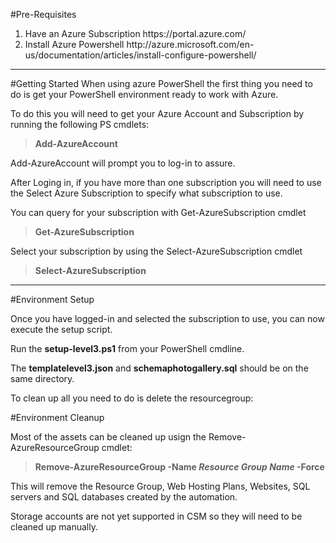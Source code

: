 #Pre-Requisites

<ol>
    <li>Have an Azure Subscription https://portal.azure.com/ </li>
    <li>Install Azure Powershell http://azure.microsoft.com/en-us/documentation/articles/install-configure-powershell/ </li>
</ol>

***
#Getting Started
When using azure PowerShell the first thing you need to do is get your PowerShell environment ready to work with Azure.

To do this you will need to get your Azure Account and Subscription by running the following PS cmdlets:
**<blockquote>Add-AzureAccount</blockquote>**
Add-AzureAccount will prompt you to log-in to assure.

After Loging in, if you have more than one subscription you will need to use the Select Azure Subscription to specify what subscription to use.

You can query for your subscription with Get-AzureSubscription cmdlet
	**<blockquote>Get-AzureSubscription</blockquote>**

Select your subscription by using the Select-AzureSubscription cmdlet
	**<blockquote>Select-AzureSubscription</blockquote>**
***
#Environment Setup

Once you have logged-in and selected the subscription to use, you can now execute the setup script.

Run the **setup-level3.ps1** from your PowerShell cmdline.

The **templatelevel3.json** and **schemaphotogallery.sql** should be on the same directory.

To clean up all you need to do is delete the resourcegroup:

#Environment Cleanup


Most of the assets can be cleaned up usign the Remove-AzureResourceGroup cmdlet:
**<blockquote>Remove-AzureResourceGroup -Name _Resource Group Name_ -Force</blockquote>**

This will remove the Resource Group, Web Hosting Plans, Websites, SQL servers and SQL databases created by the automation.

Storage accounts are not yet supported in CSM so they will need to be cleaned up manually.
